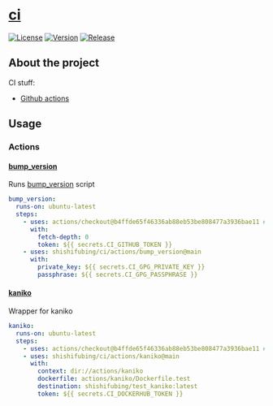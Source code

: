 # [ci][url-repo]

[![License][badge-license]][url-license]
[![Version][badge-version]][url-version]
[![Release][badge-release]][url-release]

## About the project

CI stuff:

- [Github actions](./actions/)

## Usage

### Actions

#### [bump_version](./actions/bump_version/)

Runs [bump_version](./actions/bump-version/bump_version.sh) script

```yaml
bump_version:
  runs-on: ubuntu-latest
  steps:
    - uses: actions/checkout@b4ffde65f46336ab88eb53be808477a3936bae11 # v4.1.1
      with:
        fetch-depth: 0
        token: ${{ secrets.CI_GITHUB_TOKEN }}
    - uses: shishifubing/ci/actions/bump_version@main
      with:
        private_key: ${{ secrets.CI_GPG_PRIVATE_KEY }}
        passphrase: ${{ secrets.CI_GPG_PASSPHRASE }}
```

#### [kaniko](./actions/kaniko/)

Wrapper for kaniko

```yaml
kaniko:
  runs-on: ubuntu-latest
  steps:
    - uses: actions/checkout@b4ffde65f46336ab88eb53be808477a3936bae11 # v4.1.1
    - uses: shishifubing/ci/actions/kaniko@main
      with:
        context: dir://actions/kaniko
        dockerfile: actions/kaniko/Dockerfile.test
        destination: shishifubing/test_kaniko:latest
        token: ${{ secrets.CI_DOCKERHUB_TOKEN }}
```

<!-- relative links -->

<!-- project links -->

[url-license]: https://github.com/shishifubing/ci/blob/main/LICENSE
[url-repo]: https://github.com/shishifubing/ci
[url-release]: https://github.com/shishifubing/ci/actions/workflows/release.yml
[url-version]: https://github.com/shishifubing/ci/releases/latest

<!-- external links -->

[url-owner]: https://github.com/shishifubing
[url-conventionalcommits]: https://conventionalcommits.org
[url-gitversion-action]: https://github.com/GitTools/actions
[url-gitversion]: https://github.com/GitTools/GitVersion
[url-actionlint]: https://github.com/rhysd/actionlint
[url-issuelabeler]: https://github.com/github/issue-labeler
[url-prlabeler]: https://github.com/actions/labeler
[url-prsizelabeler]: https://github.com/CodelyTV/pr-size-labeler

<!-- project badge links -->

[badge-license]: https://img.shields.io/github/license/shishifubing/ci.svg
[badge-release]: https://img.shields.io/github/actions/workflow/status/shishifubing/ci/release.yml?branch=main&label=release&logo=github
[badge-version]: https://img.shields.io/github/v/release/shishifubing/ci?label=version
